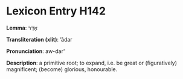 # Lexicon Entry H142

**Lemma**: אָדַר

**Transliteration (xlit)**: ʼâdar

**Pronunciation**: aw-dar'

**Description**:
a primitive root; to expand, i.e. be great or (figuratively) magnificent; (become) glorious, honourable.
